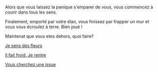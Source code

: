 Alors que vous laissez la panique s'emparer de vous, vous commencez à courir dans tous les sens.

Finalement, emporté par votre élan, vous finissez par frapper un mur et vous vous écroulez à terre. Bien joué !

Maintenat que vous etes dehors, quoi faire?

[Je sens des fleurs](sentir/fleurs.md)

[Il fait froid. Je rentre](../feu-de-camp.md)

[Vous cherchez une issue](../sortie/chercher-la-sortie.md)